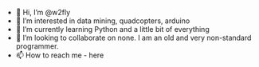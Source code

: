 - 👋 Hi, I’m @w2fly
- 👀 I’m interested in data mining, quadcopters, arduino
- 🌱 I’m currently learning Python and a little bit of everything
- 💞️ I’m looking to collaborate on none. I am an old and very non-standard programmer.
- 📫 How to reach me - here

<!---
w2fly/w2fly is a ✨ special ✨ repository because its `README.md` (this file) appears on your GitHub profile.
You can click the Preview link to take a look at your changes.
--->
